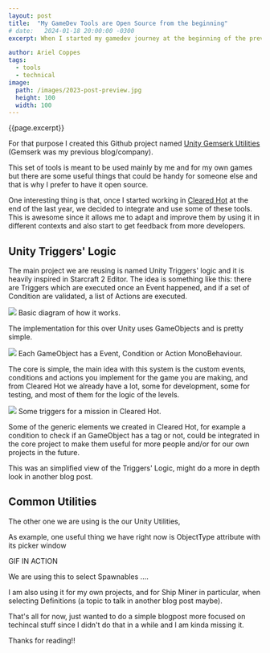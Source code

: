 ```yaml
---
layout: post
title:  "My GameDev Tools are Open Source from the beginning"
# date:   2024-01-18 20:00:00 -0300
excerpt: When I started my gamedev journey at the beginning of the previous year, one important objective in mind was to work in building a set of tools and utilities while developing each game, prototype, etc, in order to be reused for the next ones, and improve and grow it each time. 

author: Ariel Coppes
tags:
  - tools
  - technical
image:
  path: /images/2023-post-preview.jpg
  height: 100
  width: 100
---
```


{{page.excerpt}}

For that purpose I created this Github project named [Unity Gemserk Utilities](https://github.com/acoppes/unity-gemserk-utilities) (Gemserk was my previous blog/company). 

This set of tools is meant to be used mainly by me and for my own games but there are some useful things that could be handy for someone else and that is why I prefer to have it open source. 

One interesting thing is that, once I started working in [Cleared Hot](https://store.steampowered.com/app/1710820/Cleared_Hot/) at the end of the last year, we decided to integrate and use some of these tools. This is awesome since it allows me to adapt and improve them by using it in different contexts and also start to get feedback from more developers.

## Unity Triggers' Logic

The main project we are reusing is named Unity Triggers' logic and it is heavily inspired in Starcraft 2 Editor. The idea is something like this: there are Triggers which are executed once an Event happened, and if a set of Condition are validated, a list of Actions are executed.

<div class="post-image">
    <img src="/assets/unity-triggers-diagram.png" />
    <span>Basic diagram of how it works.</span>
</div>

The implementation for this over Unity uses GameObjects and is pretty simple.

<div class="post-image">
    <img src="/assets/unity-triggers-gameobjects.png" />
    <span>Each GameObject has a Event, Condition or Action MonoBehaviour.</span>
</div>

The core is simple, the main idea with this system is the custom events, conditions and actions you implement for the game you are making, and from Cleared Hot we already have a lot, some for development, some for testing, and most of them for the logic of the levels. 

<div class="post-image">
    <img src="/assets/unity-triggers-gameobjects-clearedhot.png" />
    <span>Some triggers for a mission in Cleared Hot.</span>
</div>

Some of the generic elements we created in Cleared Hot, for example a condition to check if an GameObject has a tag or not, could be integrated in the core project to make them useful for more people and/or for our own projects in the future.

This was an simplified view of the Triggers' Logic, might do a more in depth look in another blog post.

## Common Utilities

The other one we are using is the our Unity Utilities, 

As example, one useful thing we have right now is ObjectType attribute with its picker window

GIF IN ACTION

We are using this to select Spawnables ....

I am also using it for my own projects, and for Ship Miner in particular, when selecting Definitions (a topic to talk in another blog post maybe).

That's all for now, just wanted to do a simple blogpost more focused on techincal stuff since I didn't do that in a while and I am kinda missing it.

Thanks for reading!!



